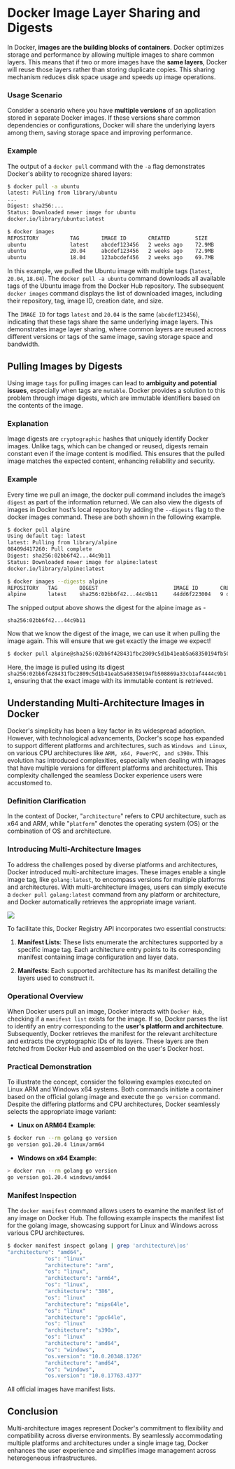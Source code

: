 # Docker Image Layer Sharing and Digests

In Docker, **images are the building blocks of containers**. Docker optimizes storage and performance by allowing multiple images to share common layers. This means that if two or more images have the **same layers**, Docker will reuse those layers rather than storing duplicate copies. This sharing mechanism reduces disk space usage and speeds up image operations.

### Usage Scenario

Consider a scenario where you have **multiple versions** of an application stored in separate Docker images. If these versions share common dependencies or configurations, Docker will share the underlying layers among them, saving storage space and improving performance.

### Example

The output of a `docker pull` command with the `-a` flag demonstrates Docker's ability to recognize shared layers:

```sh
$ docker pull -a ubuntu
latest: Pulling from library/ubuntu
...
Digest: sha256:...
Status: Downloaded newer image for ubuntu
docker.io/library/ubuntu:latest

$ docker images
REPOSITORY          TAG       IMAGE ID       CREATED        SIZE
ubuntu              latest    abcdef123456   2 weeks ago    72.9MB
ubuntu              20.04     abcdef123456   2 weeks ago    72.9MB
ubuntu              18.04     123abcdef456   2 weeks ago    69.7MB
```

In this example, we pulled the Ubuntu image with multiple tags (`latest`, `20.04`, `18.04`). The `docker pull -a ubuntu` command downloads all available tags of the Ubuntu image from the Docker Hub repository. The subsequent `docker images` command displays the list of downloaded images, including their repository, tag, image ID, creation date, and size.

The `IMAGE ID` for tags `latest` and `20.04` is the same (`abcdef123456`), indicating that these tags share the same underlying image layers. This demonstrates image layer sharing, where common layers are reused across different versions or tags of the same image, saving storage space and bandwidth.

## Pulling Images by Digests

Using image `tags` for pulling images can lead to **ambiguity and potential issues**, especially when tags are `mutable`. Docker provides a solution to this problem through image digests, which are immutable identifiers based on the contents of the image.

### Explanation

Image digests are `cryptographic` hashes that uniquely identify Docker images. Unlike tags, which can be changed or reused, digests remain constant even if the image content is modified. This ensures that the pulled image matches the expected content, enhancing reliability and security.

### Example

Every time we pull an image, the docker pull command includes the image’s `digest` as part of the information returned. We can also view the digests of images in Docker host’s local repository by adding the `--digests` flag to the docker images command. These are both shown in the following example.


```sh
$ docker pull alpine
Using default tag: latest
latest: Pulling from library/alpine
08409d417260: Pull complete
Digest: sha256:02bb6f42...44c9b11
Status: Downloaded newer image for alpine:latest
docker.io/library/alpine:latest

$ docker images --digests alpine
REPOSITORY   TAG       DIGEST                        IMAGE ID       CREATED      SIZE
alpine       latest    sha256:02bb6f42...44c9b11     44dd6f223004   9 days ago   7.73MB
```
The snipped output above shows the digest for the alpine image as -

`sha256:02bb6f42...44c9b11`


Now that we know the digest of the image, we can use it when pulling the image again. This will ensure that we get exactly the image we expect!

```sh
$ docker pull alpine@sha256:02bb6f428431fbc2809c5d1b41eab5a68350194fb508869a33cb1af4444c9b11
```

Here, the image is pulled using its digest `sha256:02bb6f428431fbc2809c5d1b41eab5a68350194fb508869a33cb1af4444c9b11`, ensuring that the exact image with its immutable content is retrieved.


## Understanding Multi-Architecture Images in Docker

Docker's simplicity has been a key factor in its widespread adoption. However, with technological advancements, Docker's scope has expanded to support different platforms and architectures, such as `Windows and Linux`, on various CPU architectures like `ARM, x64, PowerPC, and s390x`. This evolution has introduced complexities, especially when dealing with images that have multiple versions for different platforms and architectures. This complexity challenged the seamless Docker experience users were accustomed to.

### Definition Clarification

In the context of Docker, "`architecture`" refers to CPU architecture, such as x64 and ARM, while "`platform`" denotes the operating system (OS) or the combination of OS and architecture.

### Introducing Multi-Architecture Images

To address the challenges posed by diverse platforms and architectures, Docker introduced multi-architecture images. These images enable a single image tag, like `golang:latest`, to encompass versions for multiple platforms and architectures. With multi-architecture images, users can simply execute a `docker pull golang:latest` command from any platform or architecture, and Docker automatically retrieves the appropriate image variant.

![](https://github.com/poridhiEng/poridhi-labs/blob/main/Poridhi%20Labs/Docker%20Labs/Docker%20Deep%20Dive/Chapter%2006/6/images/image.png?raw=true)

To facilitate this, Docker Registry API incorporates two essential constructs:

1. **Manifest Lists**: These lists enumerate the architectures supported by a specific image tag. Each architecture entry points to its corresponding manifest containing image configuration and layer data.

2. **Manifests**: Each supported architecture has its manifest detailing the layers used to construct it.

### Operational Overview

When Docker users pull an image, Docker interacts with `Docker Hub`, checking if a `manifest list` exists for the image. If so, Docker parses the list to identify an entry corresponding to the **user's platform and architecture**. Subsequently, Docker retrieves the manifest for the relevant architecture and extracts the cryptographic IDs of its layers. These layers are then fetched from Docker Hub and assembled on the user's Docker host.

### Practical Demonstration

To illustrate the concept, consider the following examples executed on Linux ARM and Windows x64 systems. Both commands initiate a container based on the official golang image and execute the `go version` command. Despite the differing platforms and CPU architectures, Docker seamlessly selects the appropriate image variant:

- **Linux on ARM64 Example**:
```sh
$ docker run --rm golang go version
go version go1.20.4 linux/arm64
```
- **Windows on x64 Example**:
```sh
> docker run --rm golang go version
go version go1.20.4 windows/amd64
```

### Manifest Inspection

The `docker manifest` command allows users to examine the manifest list of any image on Docker Hub. The following example inspects the manifest list for the golang image, showcasing support for Linux and Windows across various CPU architectures.

```sh
$ docker manifest inspect golang | grep 'architecture\|os'
"architecture": "amd64",
            "os": "linux"
            "architecture": "arm",
            "os": "linux",
            "architecture": "arm64",
            "os": "linux",
            "architecture": "386",
            "os": "linux"
            "architecture": "mips64le",
            "os": "linux"
            "architecture": "ppc64le",
            "os": "linux"
            "architecture": "s390x",
            "os": "linux"
            "architecture": "amd64",
            "os": "windows",
            "os.version": "10.0.20348.1726"
            "architecture": "amd64",
            "os": "windows",
            "os.version": "10.0.17763.4377"
```
All official images have manifest lists.

## Conclusion

Multi-architecture images represent Docker's commitment to flexibility and compatibility across diverse environments. By seamlessly accommodating multiple platforms and architectures under a single image tag, Docker enhances the user experience and simplifies image management across heterogeneous infrastructures.